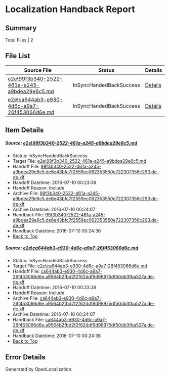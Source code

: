 # <a name='report-top'></a> Localization Handback Report

## Summary
 Total Files | 2

## File List
 Source File | Status | Details 
 ----------- | ------ | ------- 
 [e2e\99f3b340-2522-461a-a245-a9bdea29e6c5.md](https://github.com/OpenLocalizationTestOrg/oltest/blob/8ea1fcca8f92a84f97ecbe03fd3ffe99647ba0cf/e2e/99f3b340-2522-461a-a245-a9bdea29e6c5.md) | InSyncHandedBackSuccess | [Details](#3e2f2c3755e52d72e69ed1b3cb38abe161226e831)
 [e2e\ca644ab3-e930-4d6c-a9a7-26f453066d6e.md](https://github.com/OpenLocalizationTestOrg/oltest/blob/8ea1fcca8f92a84f97ecbe03fd3ffe99647ba0cf/e2e/ca644ab3-e930-4d6c-a9a7-26f453066d6e.md) | InSyncHandedBackSuccess | [Details](#7acb2c124168fed03468b835595c6558b1d78ea42)

## Item Details
##### <a name='3e2f2c3755e52d72e69ed1b3cb38abe161226e831'></a> Source: [e2e\99f3b340-2522-461a-a245-a9bdea29e6c5.md](https://github.com/OpenLocalizationTestOrg/oltest/blob/8ea1fcca8f92a84f97ecbe03fd3ffe99647ba0cf/e2e/99f3b340-2522-461a-a245-a9bdea29e6c5.md)
* Status: InSyncHandedBackSuccess
* Target File: [e2e\99f3b340-2522-461a-a245-a9bdea29e6c5.md](https://github.com/OpenLocalizationTestOrg/oltest-dede-fly/blob/bbc401a52a3acc6a67a482bdd01e43ee13563e3b/e2e/99f3b340-2522-461a-a245-a9bdea29e6c5.md)
* Handoff File: [99f3b340-2522-461a-a245-a9bdea29e6c5.de6e43bfc7f2559ec062353550e722307356c293.de-de.xlf](https://github.com/OpenLocalizationTestOrg/olhandoff-e2e/blob/c69df3676808e63c04703b22313f6fd5f0577fa3/ol-handoff/OpenLocalizationTestOrg/oltest-dede-fly/ci/ht/99f3b340-2522-461a-a245-a9bdea29e6c5.de6e43bfc7f2559ec062353550e722307356c293.de-de.xlf)
* Handoff Datetime: 2016-07-10 00:23:39
* Handoff Reason: Include
* Archive File: [99f3b340-2522-461a-a245-a9bdea29e6c5.de6e43bfc7f2559ec062353550e722307356c293.de-de.xlf](https://github.com/OpenLocalizationTestOrg/olhandoff-e2e/blob/eec28cf96040d873b1aedc718075a80d04961436/ol-archive/OpenLocalizationTestOrg/oltest-dede-fly/ci/ht/99f3b340-2522-461a-a245-a9bdea29e6c5.de6e43bfc7f2559ec062353550e722307356c293.de-de.xlf)
* Archive Datetime: 2016-07-10 00:24:07
* Handback File: [99f3b340-2522-461a-a245-a9bdea29e6c5.de6e43bfc7f2559ec062353550e722307356c293.de-de.xlf](https://github.com/OpenLocalizationTestOrg/olhandback-e2e/blob/89e8357090ddaf56bac8ee2ca34f085e77d7e9fa/ol-handback/OpenLocalizationTestOrg/oltest-dede-fly/ci/ht/99f3b340-2522-461a-a245-a9bdea29e6c5.de6e43bfc7f2559ec062353550e722307356c293.de-de.xlf)
* Handback Datetime: 2016-07-10 00:24:36
* [Back to Top](#report-top)

##### <a name='7acb2c124168fed03468b835595c6558b1d78ea42'></a> Source: [e2e\ca644ab3-e930-4d6c-a9a7-26f453066d6e.md](https://github.com/OpenLocalizationTestOrg/oltest/blob/8ea1fcca8f92a84f97ecbe03fd3ffe99647ba0cf/e2e/ca644ab3-e930-4d6c-a9a7-26f453066d6e.md)
* Status: InSyncHandedBackSuccess
* Target File: [e2e\ca644ab3-e930-4d6c-a9a7-26f453066d6e.md](https://github.com/OpenLocalizationTestOrg/oltest-dede-fly/blob/bbc401a52a3acc6a67a482bdd01e43ee13563e3b/e2e/ca644ab3-e930-4d6c-a9a7-26f453066d6e.md)
* Handoff File: [ca644ab3-e930-4d6c-a9a7-26f453066d6e.a9564b2fbd2f2f62ddf9d98975df50db3fba527a.de-de.xlf](https://github.com/OpenLocalizationTestOrg/olhandoff-e2e/blob/c69df3676808e63c04703b22313f6fd5f0577fa3/ol-handoff/OpenLocalizationTestOrg/oltest-dede-fly/ci/ht/ca644ab3-e930-4d6c-a9a7-26f453066d6e.a9564b2fbd2f2f62ddf9d98975df50db3fba527a.de-de.xlf)
* Handoff Datetime: 2016-07-10 00:23:39
* Handoff Reason: Include
* Archive File: [ca644ab3-e930-4d6c-a9a7-26f453066d6e.a9564b2fbd2f2f62ddf9d98975df50db3fba527a.de-de.xlf](https://github.com/OpenLocalizationTestOrg/olhandoff-e2e/blob/eec28cf96040d873b1aedc718075a80d04961436/ol-archive/OpenLocalizationTestOrg/oltest-dede-fly/ci/ht/ca644ab3-e930-4d6c-a9a7-26f453066d6e.a9564b2fbd2f2f62ddf9d98975df50db3fba527a.de-de.xlf)
* Archive Datetime: 2016-07-10 00:24:07
* Handback File: [ca644ab3-e930-4d6c-a9a7-26f453066d6e.a9564b2fbd2f2f62ddf9d98975df50db3fba527a.de-de.xlf](https://github.com/OpenLocalizationTestOrg/olhandback-e2e/blob/89e8357090ddaf56bac8ee2ca34f085e77d7e9fa/ol-handback/OpenLocalizationTestOrg/oltest-dede-fly/ci/ht/ca644ab3-e930-4d6c-a9a7-26f453066d6e.a9564b2fbd2f2f62ddf9d98975df50db3fba527a.de-de.xlf)
* Handback Datetime: 2016-07-10 00:24:36
* [Back to Top](#report-top)


## Error Details

Generated by OpenLocalization.
